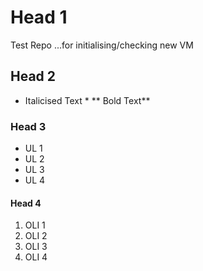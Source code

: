 # Head 1
Test Repo ...for initialising/checking new VM
## Head 2


* Italicised Text *
** Bold Text**

### Head 3
- UL 1
- UL 2
- UL 3
- UL 4

#### Head 4
1. OLI 1
2. OLI 2
4. OLI 3
5. OLI 4

